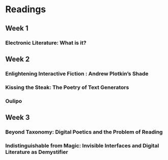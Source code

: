 # Readings

## Week 1

### Electronic Literature: What is it?

## Week 2

### Enlightening Interactive Fiction : Andrew Plotkin’s Shade

### Kissing the Steak: The Poetry of Text Generators

### Oulipo

## Week 3

### Beyond Taxonomy: Digital Poetics and the Problem of Reading

### Indistinguishable from Magic: Invisible Interfaces and Digital Literature as Demystifier
